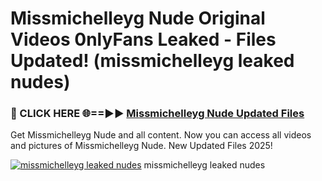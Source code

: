 # Missmichelleyg Nude Original Videos 0nlyFans Leaked - Files Updated! (missmichelleyg leaked nudes)

<h3>🔴 CLICK HERE 🌐==►► <a href="https://tinyurl.com/2p9ay9w9" rel="nofollow">Missmichelleyg Nude Updated Files</a></h3>

Get Missmichelleyg Nude and all content. Now you can access all videos and pictures of Missmichelleyg Nude. New Updated Files 2025!

[![missmichelleyg leaked nudes](https://i.imgur.com/KQgVmj3.gif)](https://tinyurl.com/2p9ay9w9)
missmichelleyg leaked nudes